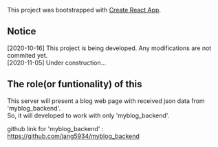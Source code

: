 This project was bootstrapped with [Create React App](https://github.com/facebook/create-react-app).

## Notice

[2020-10-16] This project is being developed. Any modifications are not commited yet.<br>
[2020-11-05] Under construction...

## The role(or funtionality) of this

This server will present a blog web page with received json data from 'myblog_backend'.<br>
So, it will developed to work with only 'myblog_backend'.

github link for 'myblog_backend' : https://github.com/jang5934/myblog_backend
